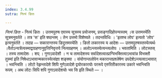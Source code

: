 ```yaml
---
index: 3.4.99
sutra: नित्यं ङितः

---
```

_नित्यं ङितः_ - नित्यं ङितः । उत्तमपुरुष एवास्य सूत्रस्य प्रयोजनम्, प्रसङ्गादिहोपन्यस्तम् ।स उत्तमस्ये॑ति सूत्रमनुवर्तते । तत्र 'स' इति षष्ठन्तम् । तेन उत्तमो विशेष्यते । तदन्तविधिः । 'इतश्च लोप' इत्यतो 'लोप' इत्यनुवर्तते । तदाह — सकारान्तस्य ङिदुत्तमस्येति । ङितो लकारस्य य आदेशः — उत्तमपुरुषस्तस्येत्यर्थः ।वैतोऽन्यत्रे॑त्यस्माद्वाग्रहणानुवृत्तिनिवृत्तये नित्यग्रहणम् । अलोऽन्त्यस्येत्यन्त्यलोपः । भवतामिति । लोटस्तस् । तस्य तामादेशः । शप् । गुणाऽवादेशौ । न च तामादेशस्य सर्वादेशत्वात्प्राग्विभक्तित्वाऽभावा॑न्न विभक्तौ तुस्मा॑ इति निषेधाऽभावान्मकारस्येत्संज्ञा शङ्क्या । संयोगान्तलोपेन मकारान्तप्रश्लेषेण उपदेशेऽन्त्यत्वाऽभावात् । भवन्त्विति । लोटो रेझन्तादेशे शिपि गुणेऽवादेशे द्वयोरकारयोः पररूपे एरुरितीकारस्य उकारे भवन्त्विति रूपम् । अथ लोटः सिपि शपि गुणाऽवादेशयोः भव सि इति स्थिते —  ।